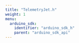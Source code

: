 ```yaml
---
title: "TelemetryJet.h"
weight: 1
menu:
  arduino_sdk:
    identifier: "arduino_sdk_h"
    parent: "arduino_sdk_api"
---
```

